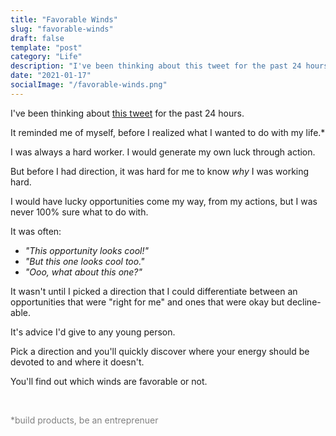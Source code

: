 ```yaml
---
title: "Favorable Winds"
slug: "favorable-winds"
draft: false
template: "post"
category: "Life"
description: "I've been thinking about this tweet for the past 24 hours. It's about the need for having a direction in life."
date: "2021-01-17"
socialImage: "/favorable-winds.png"
---
```


I've been thinking about [this tweet](https://twitter.com/blhack/status/1350545474667778048) for the past 24 hours.

It reminded me of myself, before I realized what I wanted to do with my life.\*

I was always a hard worker. I would generate my own luck through action.

But before I had direction, it was hard for me to know _why_ I was working hard.

I would have lucky opportunities come my way, from my actions, but I was never 100% sure what to do with.

It was often:

- _"This opportunity looks cool!"_
- _"But this one looks cool too."_
- _"Ooo, what about this one?"_

It wasn't until I picked a direction that I could differentiate between an opportunities that were "right for me" and ones that were okay but decline-able.

It's advice I'd give to any young person.

Pick a direction and you'll quickly discover where your energy should be devoted to and where it doesn't.

You'll find out which winds are favorable or not.

<br />

<span style="color:gray">\*build products, be an entreprenuer</span>
